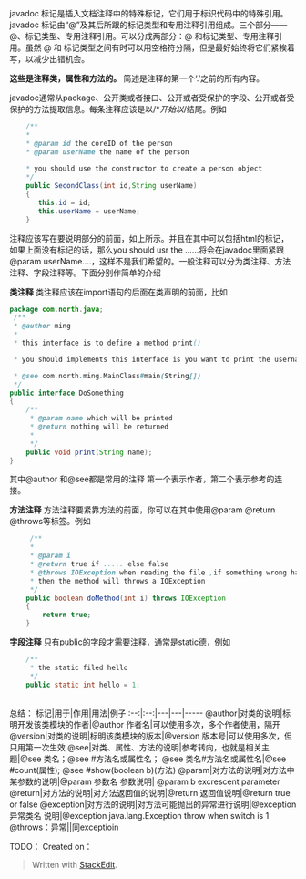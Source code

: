 javadoc 标记是插入文档注释中的特殊标记，它们用于标识代码中的特殊引用。javadoc 标记由“@”及其后所跟的标记类型和专用注释引用组成。三个部分——@、标记类型、专用注释引用。可以分成两部分：@ 和标记类型、专用注释引用。虽然 @ 和 标记类型之间有时可以用空格符分隔，但是最好始终将它们紧挨着写，以减少出错机会。

__这些是注释类，属性和方法的。__ 简述是注释的第一个‘.’之前的所有内容。

javadoc通常从package、公开类或者接口、公开或者受保护的字段、公开或者受保护的方法提取信息。每条注释应该是以/\**开始以*/结尾。例如
``` java
	/**
	* 
	* @param id the coreID of the person
	* @param userName the name of the person
	
	* you should use the constructor to create a person object
	*/
	public SecondClass(int id,String userName)
	{
	   this.id = id;
	   this.userName = userName;
	}
```
注释应该写在要说明部分的前面，如上所示。并且在其中可以包括html的标记，如果上面没有标记的话，那么you should usr the ......将会在javadoc里面紧跟@param userName....，这样不是我们希望的。一般注释可以分为类注释、方法注释、字段注释等。下面分别作简单的介绍

__类注释__
类注释应该在import语句的后面在类声明的前面，比如
``` java
package com.north.java;
 /**
 * @author ming
 * 
 * this interface is to define a method print()

 * you should implements this interface is you want to print the username

 * @see com.north.ming.MainClass#main(String[])
 */
public interface DoSomething
{
    /**
     * @param name which will be printed  
     * @return nothing will be returned 
     *
     */
    public void print(String name);
}
```
其中@author 和@see都是常用的注释 第一个表示作者，第二个表示参考的连接。

__方法注释__
方法注释要紧靠方法的前面，你可以在其中使用@param @return @throws等标签。例如
``` java
     /**
     * 
     * @param i
     * @return true if ..... else false
     * @throws IOException when reading the file ,if something wrong happened
     * then the method will throws a IOException
     */
    public boolean doMethod(int i) throws IOException
    {
        return true;
    }
```
__字段注释__
只有public的字段才需要注释，通常是static德，例如
``` java
    /**
     * the static filed hello
     */
    public static int hello = 1;
```
<br/>
总结：
标记|用于|作用|用法|例子
:--:|:--:|---|---|-----
@author|对类的说明|标明开发该类模块的作者|@author 作者名|可以使用多次，多个作者使用，隔开
@version|对类的说明|标明该类模块的版本|@version 版本号|可以使用多次，但只用第一次生效
@see|对类、属性、方法的说明|参考转向，也就是相关主题|@see 类名；@see #方法名或属性名； @see 类名#方法名或属性名|@see #count(属性); @see #show(boolean b)(方法)
@param|对方法的说明|对方法中某参数的说明|@param 参数名 参数说明| @param b excrescent parameter
@return|对方法的说明|对方法返回值的说明|@return 返回值说明|@return true or false
@exception|对方法的说明|对方法可能抛出的异常进行说明|@exception 异常类名 说明|@exception java.lang.Exception throw when switch is 1
@throws：异常||同exceptioin

TODO：
Created on：
 




 

> Written with [StackEdit](https://stackedit.io/).